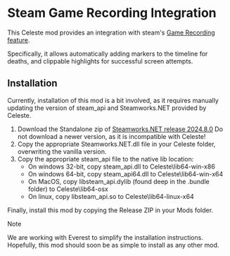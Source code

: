 # Steam Game Recording Integration

This Celeste mod provides an integration with steam's [Game Recording
feature](https://store.steampowered.com/gamerecording).

Specifically, it allows automatically adding markers to the timeline for deaths,
and clippable highlights for successful screen attempts.

## Installation

Currently, installation of this mod is a bit involved, as it requires manually
updating the version of steam_api and Steamworks.NET provided by Celeste.

1. Download the Standalone zip of [Steamworks.NET release 2024.8.0]
   Do not download a newer version, as it is incompatible with Celeste!
2. Copy the appropriate Steamworks.NET.dll file in your Celeste folder,
   overwriting the vanilla version.
3. Copy the appropriate steam_api file to the native lib location:
    - On windows 32-bit, copy steam_api.dll to Celeste\lib64-win-x86
    - On windows 64-bit, copy steam_api64.dll to Celeste\lib64-win-x64
    - On MacOS, copy libsteam_api.dylib (found deep in the .bundle folder) to
      Celeste\lib64-osx
    - On linux, copy libsteam_api.so to Celeste\lib64-linux-x64

Finally, install this mod by copying the Release ZIP in your Mods folder.

> [!NOTE]
> We are working with Everest to simplify the installation instructions.
> Hopefully, this mod should soon be as simple to install as any other mod.

[Steamworks.NET release 2024.8.0]: https://github.com/rlabrecque/Steamworks.NET/releases/tag/2024.8.0